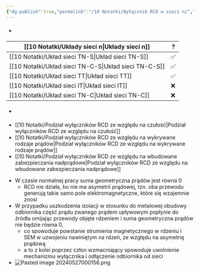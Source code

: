 ```yaml
---
{"dg-publish":true,"permalink":"/10 Notatki/Wyłącznik RCD w sieci n/","tags":["wiedza/definicja"]}
---
```


* #### 
<div class="transclusion internal-embed is-loaded"><div class="markdown-embed">




| [[10 Notatki/Układy sieci n\|Układy sieci n]]     | ?   |
| ---------------------- | --- |
| [[10 Notatki/Układ sieci TN-S\|Układ sieci TN-S]]   | ✅   |
| [[10 Notatki/Układ sieci TN-C-S\|Układ sieci TN-C-S]] | ✅   |
| [[10 Notatki/Układ sieci TT\|Układ sieci TT]]     | ✅   |
| [[10 Notatki/Układ sieci IT\|Układ sieci IT]]     | ❌   |
| [[10 Notatki/Układ sieci TN-C\|Układ sieci TN-C]]   | ❌   |

</div></div>

* #### 
<div class="transclusion internal-embed is-loaded"><div class="markdown-embed">




* [[10 Notatki/Podział wyłączników RCD ze względu na czułość\|Podział wyłączników RCD ze względu na czułość]]
* [[10 Notatki/Podział wyłączników RCD ze względu na wykrywane rodzaje prądów\|Podział wyłączników RCD ze względu na wykrywane rodzaje prądów]]
* [[10 Notatki/Podział wyłączników RCD ze względu na wbudowane zabezpieczania nadprądowe\|Podział wyłączników RCD ze względu na wbudowane zabezpieczania nadprądowe]]

</div></div>

* W czasie normalnej pracy suma geometryczna prądów jest równa 0
	* RCD nie działa, bo nie ma asymetrii prądowej, tzn. oba przewodu generują takie samo pole elektromagnetyczne, które się wzajemnie znosi
* W przypadku uszkodzenia izolacji w stosunku do metalowej obudowy odbiornika część prądu zwanego prądem upływowym popłynie do źródła omijając przewody objęte rdzeniem i suma geometryczna prądów nie będzie równa 0,
	* co spowoduje powstanie strumienia magnetycznego w rdzeniu i SEM w uzwojeniu nawiniętym na rdzeń, ze względu na asymetrię prądową
	* a to z kolei poprzez człon wzmacniający spowoduje uwolnienie mechanizmu wyłącznika i odłączenie odbiornika od sieci
* ![Pasted image 20240527000156.png](/img/user/80%20Zasoby/Pasted%20image%2020240527000156.png)